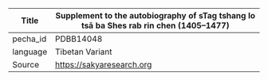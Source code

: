 |Title | Supplement to the autobiography of sTag tshang lo tsā ba Shes rab rin chen (1405–1477) 
| --- | --- 
|pecha_id | PDBB14048
|language | Tibetan Variant
|Source | https://sakyaresearch.org